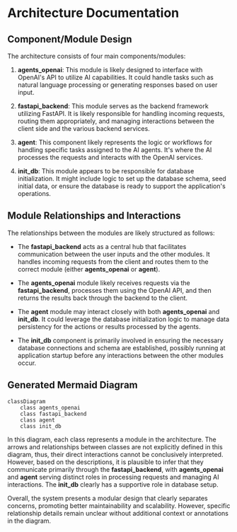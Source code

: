 # Architecture Documentation

## Component/Module Design

The architecture consists of four main components/modules:

1. **agents_openai**: This module is likely designed to interface with OpenAI's API to utilize AI capabilities. It could handle tasks such as natural language processing or generating responses based on user input.

2. **fastapi_backend**: This module serves as the backend framework utilizing FastAPI. It is likely responsible for handling incoming requests, routing them appropriately, and managing interactions between the client side and the various backend services.

3. **agent**: This component likely represents the logic or workflows for handling specific tasks assigned to the AI agents. It's where the AI processes the requests and interacts with the OpenAI services.

4. **init_db**: This module appears to be responsible for database initialization. It might include logic to set up the database schema, seed initial data, or ensure the database is ready to support the application's operations.

## Module Relationships and Interactions

The relationships between the modules are likely structured as follows:

- The **fastapi_backend** acts as a central hub that facilitates communication between the user inputs and the other modules. It handles incoming requests from the client and routes them to the correct module (either **agents_openai** or **agent**).

- The **agents_openai** module likely receives requests via the **fastapi_backend**, processes them using the OpenAI API, and then returns the results back through the backend to the client.

- The **agent** module may interact closely with both **agents_openai** and **init_db**. It could leverage the database initialization logic to manage data persistency for the actions or results processed by the agents.

- The **init_db** component is primarily involved in ensuring the necessary database connections and schema are established, possibly running at application startup before any interactions between the other modules occur.

## Generated Mermaid Diagram

```mermaid
classDiagram
    class agents_openai
    class fastapi_backend
    class agent
    class init_db
```

In this diagram, each class represents a module in the architecture. The arrows and relationships between classes are not explicitly defined in this diagram, thus, their direct interactions cannot be conclusively interpreted. However, based on the descriptions, it is plausible to infer that they communicate primarily through the **fastapi_backend**, with **agents_openai** and **agent** serving distinct roles in processing requests and managing AI interactions. The **init_db** clearly has a supportive role in database setup.

Overall, the system presents a modular design that clearly separates concerns, promoting better maintainability and scalability. However, specific relationship details remain unclear without additional context or annotations in the diagram.